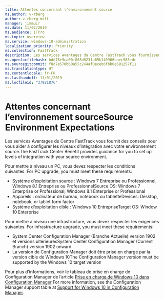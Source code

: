 ```yaml
---
title: Attentes concernant l’environnement source
ms.author: v-rberg
author: v-rberg-msft
manager: jimmuir
ms.date: 11/02/2019
ms.audience: ITPro
ms.topic: overview
ms.service: windows-10-administration
localization_priority: Priority
ms.collection: FastTrack
description: Les services Avantages du Centre FastTrack vous fournissent des conseils pour vous aider à configurer les niveaux d’intégration avec votre environnement source pour le déploiement de Windows 10.
ms.openlocfilehash: bdd76e9ca00f868d6231a65b140966baec983edc
ms.sourcegitcommit: f8d7e570b60a55c244af0eceb6fbb0e591257f11
ms.translationtype: HT
ms.contentlocale: fr-FR
ms.lasthandoff: 11/01/2019
ms.locfileid: "37921876"
---
```

# <a name="source-environment-expectations"></a><span data-ttu-id="cfce4-103">Attentes concernant l’environnement source</span><span class="sxs-lookup"><span data-stu-id="cfce4-103">Source Environment Expectations</span></span>

<span data-ttu-id="cfce4-104">Les services Avantages du Centre FastTrack vous fournit des conseils pour vous aider à configurer les niveaux d’intégration avec votre environnement source.</span><span class="sxs-lookup"><span data-stu-id="cfce4-104">The FastTrack Center Benefit provides guidance for you to set up levels of integration with your source environment.</span></span>
  
<span data-ttu-id="cfce4-105">Pour mettre à niveau un PC, vous devez respecter les conditions suivantes :</span><span class="sxs-lookup"><span data-stu-id="cfce4-105">For PC upgrade, you must meet these requirements:</span></span>

- <span data-ttu-id="cfce4-106">Système d’exploitation source : Windows 7 Entreprise ou Professionnel, Windows 8.1 Entreprise ou Professionnel</span><span class="sxs-lookup"><span data-stu-id="cfce4-106">Source OS: Windows 7 Enterprise or Professional, Windows 8.1 Enterprise or Professional</span></span>
- <span data-ttu-id="cfce4-107">Appareils : ordinateur de bureau, notebook ou tablette</span><span class="sxs-lookup"><span data-stu-id="cfce4-107">Devices: Desktop, notebook, or tablet form factor</span></span>
- <span data-ttu-id="cfce4-108">Système d’exploitation cible : Windows 10 Entreprise</span><span class="sxs-lookup"><span data-stu-id="cfce4-108">Target OS: Window 10 Enterprise</span></span>

<span data-ttu-id="cfce4-109">Pour mettre à niveau une infrastructure, vous devez respecter les exigences suivantes :</span><span class="sxs-lookup"><span data-stu-id="cfce4-109">For infrastructure upgrade, you must meet these requirements:</span></span>   

- <span data-ttu-id="cfce4-110">System Center Configuration Manager (Branche Actuelle) version 1902 et versions ultérieures</span><span class="sxs-lookup"><span data-stu-id="cfce4-110">System Center Configuration Manager (Current Branch) version 1902 onward</span></span> 
- <span data-ttu-id="cfce4-111">La version de Configuration Manager doit être prise en charge par la version cible de Windows 10</span><span class="sxs-lookup"><span data-stu-id="cfce4-111">The Configuration Manager version must be supported by the Windows 10 target version</span></span>

<span data-ttu-id="cfce4-112">Pour plus d’informations, voir le tableau de prise en charge de Configuration Manager de l’article [Prise en charge de Windows 10 dans Configuration Manager](https://docs.microsoft.com/sccm/core/plan-design/configs/support-for-windows-10).</span><span class="sxs-lookup"><span data-stu-id="cfce4-112">For more information, see the Configuration Manager support table at [Support for Windows 10 in Configuration Manager](https://docs.microsoft.com/sccm/core/plan-design/configs/support-for-windows-10).</span></span>
  

 